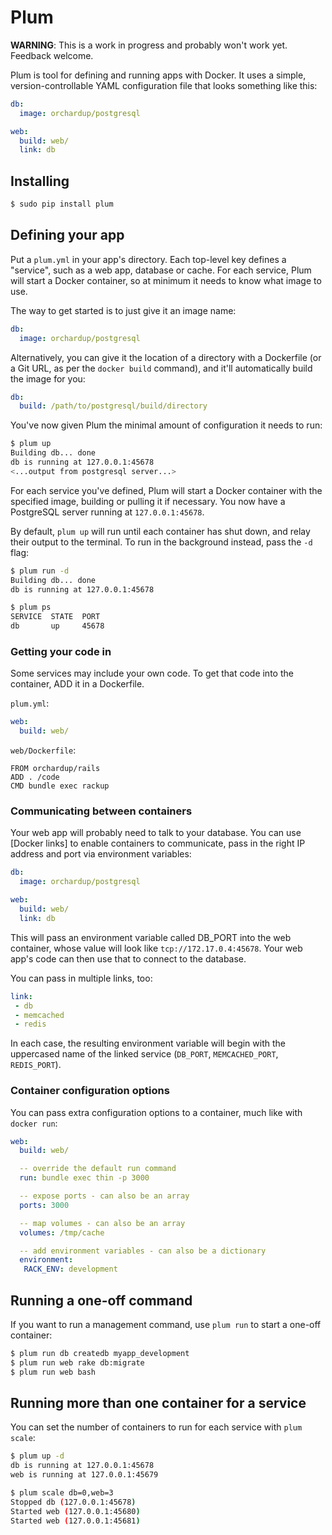 Plum
====

**WARNING**: This is a work in progress and probably won't work yet. Feedback welcome.

Plum is tool for defining and running apps with Docker. It uses a simple, version-controllable YAML configuration file that looks something like this:

```yaml
db:
  image: orchardup/postgresql

web:
  build: web/
  link: db
```

Installing
----------

```bash
$ sudo pip install plum
```

Defining your app
-----------------

Put a `plum.yml` in your app's directory. Each top-level key defines a "service", such as a web app, database or cache. For each service, Plum will start a Docker container, so at minimum it needs to know what image to use.

The way to get started is to just give it an image name:

```yaml
db:
  image: orchardup/postgresql
```

Alternatively, you can give it the location of a directory with a Dockerfile (or a Git URL, as per the `docker build` command), and it'll automatically build the image for you:

```yaml
db:
  build: /path/to/postgresql/build/directory
```

You've now given Plum the minimal amount of configuration it needs to run:

```bash
$ plum up
Building db... done
db is running at 127.0.0.1:45678
<...output from postgresql server...>
```

For each service you've defined, Plum will start a Docker container with the specified image, building or pulling it if necessary. You now have a PostgreSQL server running at `127.0.0.1:45678`.

By default, `plum up` will run until each container has shut down, and relay their output to the terminal. To run in the background instead, pass the `-d` flag:

```bash
$ plum run -d
Building db... done
db is running at 127.0.0.1:45678

$ plum ps
SERVICE  STATE  PORT
db       up     45678
```


### Getting your code in

Some services may include your own code. To get that code into the container, ADD it in a Dockerfile.

`plum.yml`:

```yaml
web:
  build: web/
```

`web/Dockerfile`:

    FROM orchardup/rails
    ADD . /code
    CMD bundle exec rackup


### Communicating between containers

Your web app will probably need to talk to your database. You can use [Docker links] to enable containers to communicate, pass in the right IP address and port via environment variables:

```yaml
db:
  image: orchardup/postgresql

web:
  build: web/
  link: db
```

This will pass an environment variable called DB_PORT into the web container, whose value will look like `tcp://172.17.0.4:45678`. Your web app's code can then use that to connect to the database.

You can pass in multiple links, too:

```yaml
link:
 - db
 - memcached
 - redis
```


In each case, the resulting environment variable will begin with the uppercased name of the linked service (`DB_PORT`, `MEMCACHED_PORT`, `REDIS_PORT`).


### Container configuration options

You can pass extra configuration options to a container, much like with `docker run`:

```yaml
web:
  build: web/

  -- override the default run command
  run: bundle exec thin -p 3000

  -- expose ports - can also be an array
  ports: 3000

  -- map volumes - can also be an array
  volumes: /tmp/cache

  -- add environment variables - can also be a dictionary
  environment:
   RACK_ENV: development
```


Running a one-off command
-------------------------

If you want to run a management command, use `plum run` to start a one-off container:

```bash
$ plum run db createdb myapp_development
$ plum run web rake db:migrate
$ plum run web bash
```


Running more than one container for a service
---------------------------------------------

You can set the number of containers to run for each service with `plum scale`:

```bash
$ plum up -d
db is running at 127.0.0.1:45678
web is running at 127.0.0.1:45679

$ plum scale db=0,web=3
Stopped db (127.0.0.1:45678)
Started web (127.0.0.1:45680)
Started web (127.0.0.1:45681)
```
